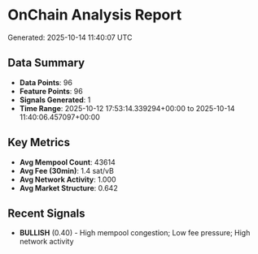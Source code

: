 # OnChain Analysis Report
Generated: 2025-10-14 11:40:07 UTC

## Data Summary
- **Data Points**: 96
- **Feature Points**: 96
- **Signals Generated**: 1
- **Time Range**: 2025-10-12 17:53:14.339294+00:00 to 2025-10-14 11:40:06.457097+00:00

## Key Metrics
- **Avg Mempool Count**: 43614
- **Avg Fee (30min)**: 1.4 sat/vB
- **Avg Network Activity**: 1.000
- **Avg Market Structure**: 0.642

## Recent Signals
- **BULLISH** (0.40) - High mempool congestion; Low fee pressure; High network activity
